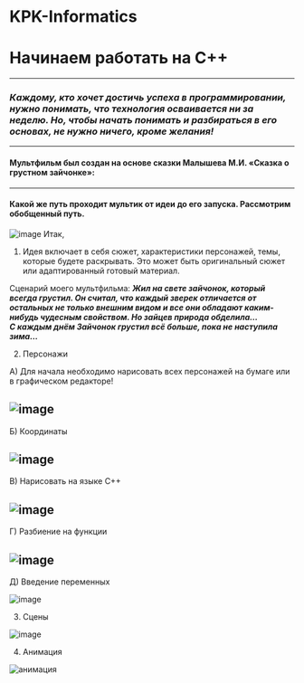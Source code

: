 # KPK-Informatics
# Начинаем работать на C++
---
### ***Каждому, кто хочет достичь успеха в программировании, нужно понимать, что технология осваивается ни за неделю. Но, чтобы начать понимать и разбираться в его основах, не нужно ничего, кроме желания!***
---
#### Мультфильм был создан на основе сказки Малышева М.И. **«Сказка о грустном зайчонке»**:
---
#### Какой же путь проходит мультик от идеи до его запуска. Рассмотрим обобщенный путь.

![image](https://user-images.githubusercontent.com/82133984/116553675-cfc1f600-a913-11eb-9d2b-3f0a09a82929.png)
Итак,
1. Идея включает в себя сюжет, характеристики персонажей, темы, которые будете раскрывать. Это может быть оригинальный сюжет или адаптированный готовый материал.

Сценарий моего мультфильма: ***Жил на свете зайчонок, который всегда грустил. Он считал, что каждый зверек отличается от остальных не только внешним видом и все они обладают каким-нибудь чудесным свойством. Но зайцев природа обделила…  
С каждым днём Зайчонок грустил всё больше, пока не наступила зима…***

2. Персонажи

А) Для начала необходимо нарисовать всех персонажей на бумаге или в графическом редакторе!

![image](https://user-images.githubusercontent.com/82133984/116693114-e1200680-a9d6-11eb-8356-e289b779db62.png)
---
Б) Координаты

![image](https://user-images.githubusercontent.com/82133984/116693714-bf734f00-a9d7-11eb-98e7-9b0b1c95a44c.png)
---
В) Нарисовать на языке С++

![image](https://user-images.githubusercontent.com/82133984/116693790-d3b74c00-a9d7-11eb-94a6-10e013dca4a6.png)
---
Г) Разбиение на функции

![image](https://user-images.githubusercontent.com/82133984/116693955-0d885280-a9d8-11eb-808d-0bc57699526e.png)
---
Д) Введение переменных

![image](https://user-images.githubusercontent.com/82133984/116694185-648e2780-a9d8-11eb-89ac-b43e9c8afc0f.png)

3. Сцены

![image](https://user-images.githubusercontent.com/82133984/114868355-3bce3580-9e0f-11eb-9e6e-8628cee70e7e.png)

4. Анимация

![анимация](https://user-images.githubusercontent.com/82133984/117709705-aeea8200-b1ea-11eb-85e1-ee9594cb2d29.gif)

